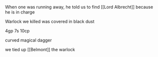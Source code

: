 When one was running away, he told us to find [[Lord Albrecht]] because he is in charge

Warlock we killed was covered in black dust

4gp 7s 10cp

curved magical dagger

we tied up [[Belmont]] the warlock

